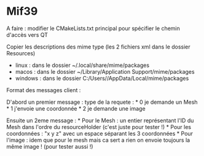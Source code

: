 # Mif39

A faire : 
modifier le CMakeLists.txt principal pour spécifier le chemin d'accès vers QT

Copier les descriptions des mime type (les 2 fichiers xml dans le dossier Resources)
* linux : dans le dossier ~/.local/share/mime/packages
* macos : dans le dossier ~/Library/Application Support/mime/packages
* windows : dans le dossier C:/Users/<USER>/AppData/Local/mime/packages


Format des messages client :

D'abord un premier message : type de la requete : 
	* 0 je demande un Mesh
	* 1 j'envoie une coordonnée
	* 2 je demande une image

Ensuite un 2eme message : 
	* Pour le Mesh : un entier représentant l'ID du Mesh dans l'ordre du resourceHolder (c'est juste pour tester !)
	* Pour les coordonnées : "x y z" avec un espace séparant les 3 coordonnées
	* Pour l'image : idem que pour le mesh mais ca sert a rien on envoie toujours la même image ! (pour tester aussi !)
